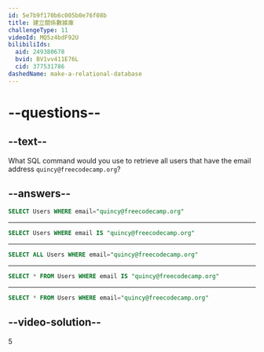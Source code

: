 ```yaml
---
id: 5e7b9f170b6c005b0e76f08b
title: 建立關係數據庫
challengeType: 11
videoId: MQ5z4bdF92U
bilibiliIds:
  aid: 249380678
  bvid: BV1vv411E76L
  cid: 377531786
dashedName: make-a-relational-database
---
```


# --questions--

## --text--

What SQL command would you use to retrieve all users that have the email address `quincy@freecodecamp.org`?

## --answers--

```sql
SELECT Users WHERE email="quincy@freecodecamp.org"
```

---

```sql
SELECT Users WHERE email IS "quincy@freecodecamp.org"
```

---

```sql
SELECT ALL Users WHERE email="quincy@freecodecamp.org"
```

---

```sql
SELECT * FROM Users WHERE email IS "quincy@freecodecamp.org"
```

---

```sql
SELECT * FROM Users WHERE email="quincy@freecodecamp.org"
```

## --video-solution--

5

